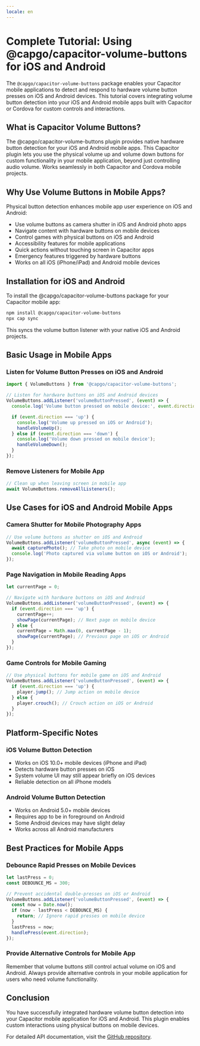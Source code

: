 ```yaml
---
locale: en
---
```


# Complete Tutorial: Using @capgo/capacitor-volume-buttons for iOS and Android

The `@capgo/capacitor-volume-buttons` package enables your Capacitor mobile applications to detect and respond to hardware volume button presses on iOS and Android devices. This tutorial covers integrating volume button detection into your iOS and Android mobile apps built with Capacitor or Cordova for custom controls and interactions.

## What is Capacitor Volume Buttons?

The @capgo/capacitor-volume-buttons plugin provides native hardware button detection for your iOS and Android mobile apps. This Capacitor plugin lets you use the physical volume up and volume down buttons for custom functionality in your mobile application, beyond just controlling audio volume. Works seamlessly in both Capacitor and Cordova mobile projects.

## Why Use Volume Buttons in Mobile Apps?

Physical button detection enhances mobile app user experience on iOS and Android:

- Use volume buttons as camera shutter in iOS and Android photo apps
- Navigate content with hardware buttons on mobile devices
- Control games with physical buttons on iOS and Android
- Accessibility features for mobile applications
- Quick actions without touching screen in Capacitor apps
- Emergency features triggered by hardware buttons
- Works on all iOS (iPhone/iPad) and Android mobile devices

## Installation for iOS and Android

To install the @capgo/capacitor-volume-buttons package for your Capacitor mobile app:

```bash
npm install @capgo/capacitor-volume-buttons
npx cap sync
```

This syncs the volume button listener with your native iOS and Android projects.

## Basic Usage in Mobile Apps

### Listen for Volume Button Presses on iOS and Android

```typescript
import { VolumeButtons } from '@capgo/capacitor-volume-buttons';

// Listen for hardware buttons on iOS and Android devices
VolumeButtons.addListener('volumeButtonPressed', (event) => {
  console.log('Volume button pressed on mobile device:', event.direction);

  if (event.direction === 'up') {
    console.log('Volume up pressed on iOS or Android');
    handleVolumeUp();
  } else if (event.direction === 'down') {
    console.log('Volume down pressed on mobile device');
    handleVolumeDown();
  }
});
```

### Remove Listeners for Mobile App

```typescript
// Clean up when leaving screen in mobile app
await VolumeButtons.removeAllListeners();
```

## Use Cases for iOS and Android Mobile Apps

### Camera Shutter for Mobile Photography Apps

```typescript
// Use volume buttons as shutter on iOS and Android
VolumeButtons.addListener('volumeButtonPressed', async (event) => {
  await capturePhoto(); // Take photo on mobile device
  console.log('Photo captured via volume button on iOS or Android');
});
```

### Page Navigation in Mobile Reading Apps

```typescript
let currentPage = 0;

// Navigate with hardware buttons on iOS and Android
VolumeButtons.addListener('volumeButtonPressed', (event) => {
  if (event.direction === 'up') {
    currentPage++;
    showPage(currentPage); // Next page on mobile device
  } else {
    currentPage = Math.max(0, currentPage - 1);
    showPage(currentPage); // Previous page on iOS or Android
  }
});
```

### Game Controls for Mobile Gaming

```typescript
// Use physical buttons for mobile game on iOS and Android
VolumeButtons.addListener('volumeButtonPressed', (event) => {
  if (event.direction === 'up') {
    player.jump(); // Jump action on mobile device
  } else {
    player.crouch(); // Crouch action on iOS or Android
  }
});
```

## Platform-Specific Notes

### iOS Volume Button Detection

- Works on iOS 10.0+ mobile devices (iPhone and iPad)
- Detects hardware button presses on iOS
- System volume UI may still appear briefly on iOS devices
- Reliable detection on all iPhone models

### Android Volume Button Detection

- Works on Android 5.0+ mobile devices
- Requires app to be in foreground on Android
- Some Android devices may have slight delay
- Works across all Android manufacturers

## Best Practices for Mobile Apps

### Debounce Rapid Presses on Mobile Devices

```typescript
let lastPress = 0;
const DEBOUNCE_MS = 300;

// Prevent accidental double-presses on iOS or Android
VolumeButtons.addListener('volumeButtonPressed', (event) => {
  const now = Date.now();
  if (now - lastPress < DEBOUNCE_MS) {
    return; // Ignore rapid presses on mobile device
  }
  lastPress = now;
  handlePress(event.direction);
});
```

### Provide Alternative Controls for Mobile App

Remember that volume buttons still control actual volume on iOS and Android. Always provide alternative controls in your mobile application for users who need volume functionality.

## Conclusion

You have successfully integrated hardware volume button detection into your Capacitor mobile application for iOS and Android. This plugin enables custom interactions using physical buttons on mobile devices.

For detailed API documentation, visit the [GitHub repository](https://github.com/Cap-go/capacitor-volume-buttons).
